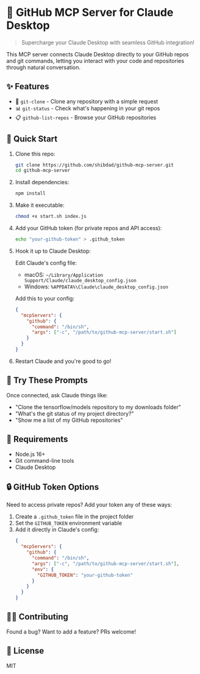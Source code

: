 # 🔗 GitHub MCP Server for Claude Desktop

> Supercharge your Claude Desktop with seamless GitHub integration!

This MCP server connects Claude Desktop directly to your GitHub repos and git commands, letting you interact with your code and repositories through natural conversation.

## ✨ Features

- 🔄 `git-clone` - Clone any repository with a simple request
- 📊 `git-status` - Check what's happening in your git repos
- 📋 `github-list-repos` - Browse your GitHub repositories

## 🚀 Quick Start

1. Clone this repo:
   ```bash
   git clone https://github.com/shibdad/github-mcp-server.git
   cd github-mcp-server
   ```

2. Install dependencies:
   ```bash
   npm install
   ```

3. Make it executable:
   ```bash
   chmod +x start.sh index.js
   ```

4. Add your GitHub token (for private repos and API access):
   ```bash
   echo "your-github-token" > .github_token
   ```

5. Hook it up to Claude Desktop:

   Edit Claude's config file:
   - macOS: `~/Library/Application Support/Claude/claude_desktop_config.json`
   - Windows: `%APPDATA%\Claude\claude_desktop_config.json`

   Add this to your config:
   ```json
   {
     "mcpServers": {
       "github": {
         "command": "/bin/sh",
         "args": ["-c", "/path/to/github-mcp-server/start.sh"]
       }
     }
   }
   ```

6. Restart Claude and you're good to go!

## 💬 Try These Prompts

Once connected, ask Claude things like:
- "Clone the tensorflow/models repository to my downloads folder"
- "What's the git status of my project directory?"
- "Show me a list of my GitHub repositories"

## 🔧 Requirements

- Node.js 16+
- Git command-line tools
- Claude Desktop

## 🔒 GitHub Token Options

Need to access private repos? Add your token any of these ways:

1. Create a `.github_token` file in the project folder
2. Set the `GITHUB_TOKEN` environment variable
3. Add it directly in Claude's config:
   ```json
   {
     "mcpServers": {
       "github": {
         "command": "/bin/sh",
         "args": ["-c", "/path/to/github-mcp-server/start.sh"],
         "env": {
           "GITHUB_TOKEN": "your-github-token"
         }
       }
     }
   }
   ```

## 🙋‍♂️ Contributing

Found a bug? Want to add a feature? PRs welcome!

## 📜 License

MIT

